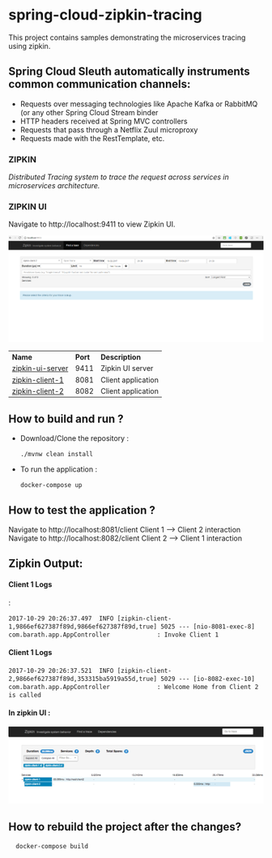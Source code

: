 # spring-cloud-zipkin-tracing
This project contains samples demonstrating the microservices tracing using zipkin.

## Spring Cloud Sleuth automatically instruments common communication channels:

* Requests over messaging technologies like Apache Kafka or RabbitMQ (or any other Spring Cloud Stream binder
* HTTP headers received at Spring MVC controllers
* Requests that pass through a Netflix Zuul microproxy
* Requests made with the RestTemplate, etc.


### ZIPKIN 

<i>Distributed Tracing system to trace the request across services in microservices architecture.</i>

### ZIPKIN UI

Navigate to http://localhost:9411 to view Zipkin UI.

![Zipkin UI ](images/zipkin-ui.PNG)

<table>


 <tr>
    <th style="text-align:left">Name</th>
    <th style="text-align:left">Port</th> 
    <th style="text-align:left">Description</th>
  </tr>
  <tr>
    <td><a href="https://github.com/BarathArivazhagan/spring-cloud-zipkin-tracing/tree/master/zipkin-ui-server"> zipkin-ui-server</a></td>
    <td>9411</td>
    <td>Zipkin UI server</td>
  </tr>
  <tr>
    <td><a href="https://github.com/BarathArivazhagan/spring-cloud-zipkin-tracing/tree/master/zipkin-client-1">zipkin-client-1</a></td>
    <td>8081</td>
    <td>Client application</td>
  </tr>
  <tr>
    <td><a href="https://github.com/BarathArivazhagan/spring-cloud-zipkin-tracing/tree/master/zipkin-client-2">zipkin-client-2</a></td>
    <td>8082</td>
    <td>Client application</td>
  </tr>
 
  
</table>


## How to build and run ?

 * Download/Clone the repository : 
   
   ```
   ./mvnw clean install

   ```

 * To run the application :

	  ```
	  docker-compose up

	  ```

## How to test the application ? 


<div>
	<span>Navigate to http://localhost:8081/client  Client 1 --> Client 2 interaction</span><br>
    <span>Navigate to http://localhost:8082/client   Client 2 --> Client 1 interaction </span>
</div>

## Zipkin Output: 

#### Client 1 Logs 

: 

```
2017-10-29 20:26:37.497  INFO [zipkin-client-1,9866ef627387f89d,9866ef627387f89d,true] 5025 --- [nio-8081-exec-8] com.barath.app.AppController             : Invoke Client 1 
```

#### Client 1 Logs 
```
2017-10-29 20:26:37.521  INFO [zipkin-client-2,9866ef627387f89d,353315ba5919a55d,true] 5029 --- [io-8082-exec-10] com.barath.app.AppController             : Welcome Home from Client 2 is called 

```

#### In zipkin UI : 

![Zipkin OUTPUT UI ](images/output.PNG)

## How to rebuild the project after the changes? 

```
  docker-compose build

```



